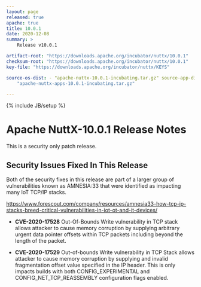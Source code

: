 ```yaml
---
layout: page
released: true
apache: true
title: 10.0.1
date: 2020-12-08
summary: >
    Release v10.0.1

artifact-root: "https://downloads.apache.org/incubator/nuttx/10.0.1"
checksum-root: "https://downloads.apache.org/incubator/nuttx/10.0.1"
key-file: "https://downloads.apache.org/incubator/nuttx/KEYS"

source-os-dist: - "apache-nuttx-10.0.1-incubating.tar.gz" source-app-dist: -
    "apache-nuttx-apps-10.0.1-incubating.tar.gz"

---
```



<!--
{% comment %}
Licensed to the Apache Software Foundation (ASF) under one or more
contributor license agreements.  See the NOTICE file distributed with
this work for additional information regarding copyright ownership.
The ASF licenses this file to you under the Apache License, Version 2.0
(the "License"); you may not use this file except in compliance with
the License.  You may obtain a copy of the License at

http://www.apache.org/licenses/LICENSE-2.0

Unless required by applicable law or agreed to in writing, software
distributed under the License is distributed on an "AS IS" BASIS,
WITHOUT WARRANTIES OR CONDITIONS OF ANY KIND, either express or implied.
See the License for the specific language governing permissions and
limitations under the License.
{% endcomment %}
-->

{% include JB/setup %}

# Apache NuttX-10.0.1 Release Notes

This is a security only patch release.

## Security Issues Fixed In This Release
Both of the security fixes in this release are part of a larger group of
vulnerabilities known as AMNESIA:33 that were identified as impacting many IoT
TCP/IP stacks.
 
https://www.forescout.com/company/resources/amnesia33-how-tcp-ip-stacks-breed-critical-vulnerabilities-in-iot-ot-and-it-devices/

 * __CVE-2020-17528__ Out-Of-Bounds Write vulnerability in TCP stack
   allows attacker to cause memory corruption by supplying arbitrary urgent
   data pointer offsets within TCP packets including beyond the length of the
   packet.

 * __CVE-2020-17529__ Out-of-bounds Write vulnerability in TCP Stack
   allows attacker to cause memory corruption by supplying and invalid
   fragmentation offset value specified in the IP header.  This is only impacts
   builds with both CONFIG_EXPERIMENTAL and CONFIG_NET_TCP_REASSEMBLY
   configuration flags enabled.